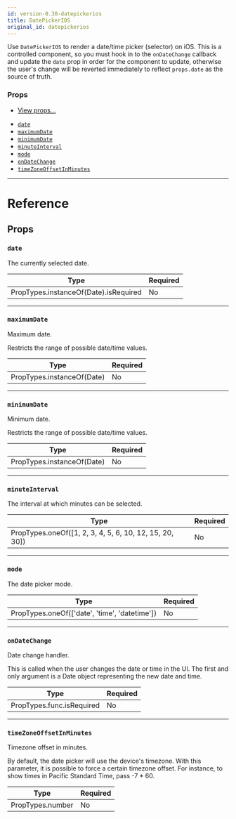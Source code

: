 ```yaml
---
id: version-0.30-datepickerios
title: DatePickerIOS
original_id: datepickerios
---
```


Use `DatePickerIOS` to render a date/time picker (selector) on iOS. This is a controlled component, so you must hook in to the `onDateChange` callback and update the `date` prop in order for the component to update, otherwise the user's change will be reverted immediately to reflect `props.date` as the source of truth.

### Props

- [View props...](view.md#props)

* [`date`](datepickerios.md#date)
* [`maximumDate`](datepickerios.md#maximumdate)
* [`minimumDate`](datepickerios.md#minimumdate)
* [`minuteInterval`](datepickerios.md#minuteinterval)
* [`mode`](datepickerios.md#mode)
* [`onDateChange`](datepickerios.md#ondatechange)
* [`timeZoneOffsetInMinutes`](datepickerios.md#timezoneoffsetinminutes)

---

# Reference

## Props

### `date`

The currently selected date.

| Type                                  | Required |
| ------------------------------------- | -------- |
| PropTypes.instanceOf(Date).isRequired | No       |

---

### `maximumDate`

Maximum date.

Restricts the range of possible date/time values.

| Type                       | Required |
| -------------------------- | -------- |
| PropTypes.instanceOf(Date) | No       |

---

### `minimumDate`

Minimum date.

Restricts the range of possible date/time values.

| Type                       | Required |
| -------------------------- | -------- |
| PropTypes.instanceOf(Date) | No       |

---

### `minuteInterval`

The interval at which minutes can be selected.

| Type                                                    | Required |
| ------------------------------------------------------- | -------- |
| PropTypes.oneOf([1, 2, 3, 4, 5, 6, 10, 12, 15, 20, 30]) | No       |

---

### `mode`

The date picker mode.

| Type                                          | Required |
| --------------------------------------------- | -------- |
| PropTypes.oneOf(['date', 'time', 'datetime']) | No       |

---

### `onDateChange`

Date change handler.

This is called when the user changes the date or time in the UI. The first and only argument is a Date object representing the new date and time.

| Type                      | Required |
| ------------------------- | -------- |
| PropTypes.func.isRequired | No       |

---

### `timeZoneOffsetInMinutes`

Timezone offset in minutes.

By default, the date picker will use the device's timezone. With this parameter, it is possible to force a certain timezone offset. For instance, to show times in Pacific Standard Time, pass -7 \* 60.

| Type             | Required |
| ---------------- | -------- |
| PropTypes.number | No       |
